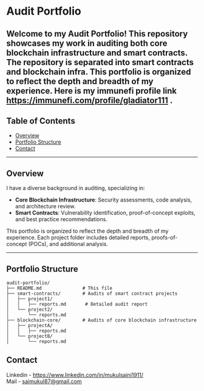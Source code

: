 # Audit Portfolio

Welcome to my Audit Portfolio! This repository showcases my work in auditing both core blockchain infrastructure and smart contracts. The repository is separated into smart contracts and blockchain infra.
This portfolio is organized to reflect the depth and breadth of my experience. Here is my immunefi profile link https://immunefi.com/profile/gladiator111 .
---

## Table of Contents

- [Overview](#overview)
- [Portfolio Structure](#portfolio-structure)
- [Contact](#contact)

---

## Overview

I have a diverse background in auditing, specializing in:

- **Core Blockchain Infrastructure**: Security assessments, code analysis, and architecture review.
- **Smart Contracts**: Vulnerability identification, proof-of-concept exploits, and best practice recommendations.

This portfolio is organized to reflect the depth and breadth of my experience. Each project folder includes detailed reports, proofs-of-concept (POCs), and additional analysis.

---

## Portfolio Structure

```plaintext
audit-portfolio/
├── README.md               # This file
├── smart-contracts/        # Audits of smart contract projects
│   ├── project1/
│   │   ├── reports.md       # Detailed audit report
│   └── project2/
│       └── reports.md
├── blockchain-core/        # Audits of core blockchain infrastructure
│   ├── projectA/
│   │   ├── reports.md
│   └── projectB/
│       └── reports.md
```

## Contact
Linkedin - https://www.linkedin.com/in/mukulsaini1911/                                                                     
Mail - saimukul87@gmail.com
